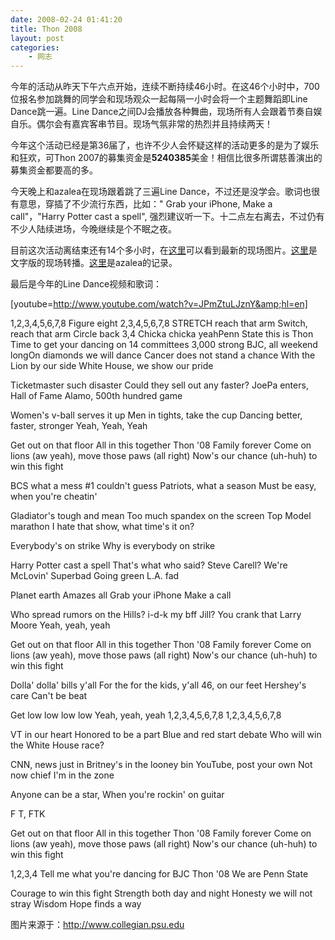 ```yaml
---
date: 2008-02-24 01:41:20
title: Thon 2008
layout: post
categories:
    - 网志
---
```

今年的活动从昨天下午六点开始，连续不断持续46小时。在这46个小时中，700位报名参加跳舞的同学会和现场观众一起每隔一小时会将一个主题舞蹈即Line Dance跳一遍。Line Dance之间DJ会播放各种舞曲，现场所有人会跟着节奏自娱自乐。偶尔会有嘉宾客串节目。现场气氛非常的热烈并且持续两天！

今年这个活动已经是第36届了，也许不少人会怀疑这样的活动更多的是为了娱乐和狂欢，可Thon 2007的募集资金是<strong>5240385</strong>美金！相信比很多所谓慈善演出的募集资金都要高的多。

今天晚上和azalea在现场跟着跳了三遍Line Dance，不过还是没学会。歌词也很有意思，穿插了不少流行东西，比如：" Grab your iPhone, Make a call"，"Harry Potter cast a spell", 强烈建议听一下。十二点左右离去，不过仍有不少人陆续进场，今晚继续是个不眠之夜。

目前这次活动离结束还有14个多小时，在<a href="http://www.collegian.psu.edu/archive/news_specials/08thon/photos.aspx" target="_blank">这里</a>可以看到最新的现场图片。<a href="http://www.collegian.psu.edu/blogs/thon/" target="_blank">这里</a>是文字版的现场转播。<a href="http://azaleasays.com/?p=226" target="_blank">这里</a>是azalea的记录。

最后是今年的Line Dance视频和歌词：

<!--more-->

[youtube=http://www.youtube.com/watch?v=JPmZtuLJznY&amp;hl=en]

1,2,3,4,5,6,7,8
Figure eight 2,3,4,5,6,7,8
STRETCH reach that arm
Switch, reach that arm
Circle back 3,4
Chicka chicka yeahPenn State this is Thon
Time to get your dancing on
14 committees
3,000 strong
BJC, all weekend longOn diamonds we will dance
Cancer does not stand a chance
With the Lion by our side
White House, we show our pride

Ticketmaster such disaster
Could they sell out any faster?
JoePa enters, Hall of Fame
Alamo, 500th hundred game

Women's v-ball serves it up
Men in tights, take the cup
Dancing better, faster, stronger
Yeah, Yeah, Yeah

Get out on that floor
All in this together
Thon '08
Family forever
Come on lions (aw yeah), move those paws (all right)
Now's our chance (uh-huh) to win this fight

BCS what a mess
#1 couldn't guess
Patriots, what a season
Must be easy, when you're cheatin'

Gladiator's tough and mean
Too much spandex on the screen
Top Model marathon
I hate that show, what time's it on?

Everybody's on strike
Why is everybody on strike

Harry Potter cast a spell
That's what who said?
Steve Carell?
We're McLovin' Superbad
Going green L.A. fad

Planet earth
Amazes all
Grab your iPhone
Make a call

Who spread rumors on the Hills?
i-d-k my bff Jill?
You crank that Larry Moore
Yeah, yeah, yeah

Get out on that floor
All in this together
Thon '08
Family forever
Come on lions (aw yeah), move those paws (all right)
Now's our chance (uh-huh) to win this fight

Dolla' dolla' bills y'all
For the for the kids, y'all
46, on our feet
Hershey's care
Can't be beat

Get low low low low
Yeah, yeah, yeah
1,2,3,4,5,6,7,8
1,2,3,4,5,6,7,8

VT in our heart
Honored to be a part
Blue and red start debate
Who will win the White House race?

CNN, news just in
Britney's in the looney bin
YouTube, post your own
Not now chief I'm in the zone

Anyone can be a star,
When you're rockin' on guitar

F T, FTK

Get out on that floor
All in this together
Thon '08
Family forever
Come on lions (aw yeah), move those paws (all right)
Now's our chance (uh-huh) to win this fight

1,2,3,4 Tell me what you're dancing for
BJC Thon '08
We are Penn State

Courage to win this fight
Strength both day and night
Honesty we will not stray
Wisdom Hope finds a way

图片来源于：<a href="http://www.collegian.psu.edu">http://www.collegian.psu.edu</a>